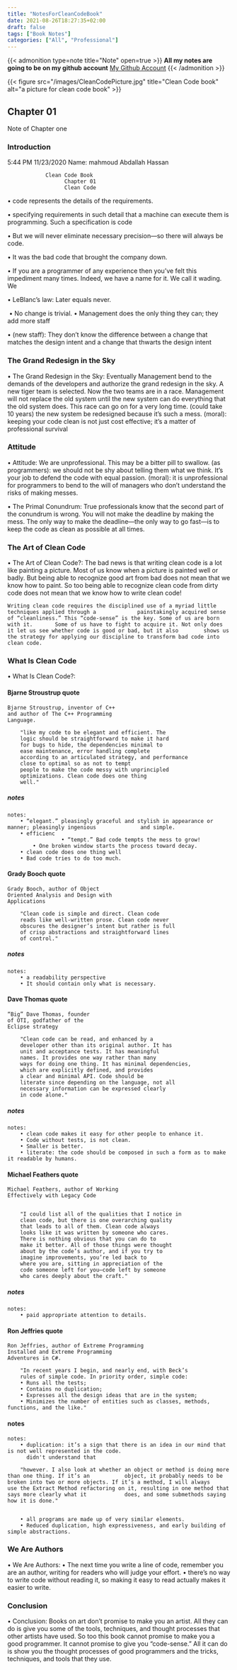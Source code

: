 ```yaml
---
title: "NotesForCleanCodeBook"
date: 2021-08-26T18:27:35+02:00
draft: false
tags: ["Book Notes"]
categories: ["All", "Professional"]
---
```

{{< admonition type=note title="Note" open=true >}}
<b>All my notes are going to be on my github account</b>
<a href="https://github.com/RaymondReddigton" target="_blank">My Github Account</a>
{{< /admonition >}}

{{< figure src="/images/CleanCodePicture.jpg" title="Clean Code book" alt="a picture for clean code book" >}}


## Chapter 01
Note of Chapter one

### Introduction

5:44 PM 11/23/2020
Name: mahmoud Abdallah Hassan

				Clean Code Book
				      Chapter 01
				      Clean Code
• code represents the details of the
  requirements.

• specifying requirements in such detail that a machine can execute them is
  programming. Such a specification is code

• But we will never eliminate necessary precision—so there will always be code.

• It was the bad code that brought the company down.

• If you are a programmer of any experience then you’ve felt this impediment many times. Indeed, we have a name   for it. We call it wading. We

• LeBlanc’s law: Later equals never.

‎
• No change is trivial.
• Management does the only thing they can; they add more staff

• (new staff): They don’t know the difference between a change that matches the design intent and a change that   thwarts the design intent

### The Grand Redesign in the Sky
• The Grand Redesign in the Sky:
	Eventually Management bend to the demands of the developers and authorize the
	grand redesign in the sky.
	A new tiger team is selected.
	Now the two teams are in a race.
	Management will not replace the old system until the new system can do everything that the old system 		does.
	This race can go on for a very long time. (could take 10 years)
	the new system be redesigned because it’s such a mess.
	(moral): keeping your code clean is not just cost effective; it’s a matter of professional survival

### Attitude
• Attitude:
	We are unprofessional.
	This may be a bitter pill to swallow.
	(as programmers): we should not be shy about telling them what we think.
	It’s your job to defend the code with equal passion.
	(moral): it is unprofessional for programmers to bend to the will of managers who don’t understand the 		risks of making messes.

• The Primal Conundrum:
	True professionals know that the second part of the conundrum is wrong. You will not make the deadline 		by making the mess.
	The only way to make the deadline—the only way to go fast—is to keep the code as clean as possible at all 	times.

### The Art of Clean Code
• The Art of Clean Code?:
	The bad news is that writing clean code is a lot like painting a picture. Most of us know when a picture is 		painted well or badly. But being able to recognize good art from bad does not mean that we know how to 		paint. So too being able to recognize clean code from dirty code does not mean that we know how to write 	clean code!

	Writing clean code requires the disciplined use of a myriad little techniques applied through a 			painstakingly acquired sense of “cleanliness.” This “code-sense” is the key. Some of us are born with it. 		Some of us have to fight to acquire it. Not only does it let us see whether code is good or bad, but it also 		shows us the strategy for applying our discipline to transform bad code into clean code.

### What Is Clean Code
• What Is Clean Code?:

#### Bjarne Stroustrup quote
	Bjarne Stroustrup, inventor of C++
	and author of The C++ Programming
	Language.

		"like my code to be elegant and efficient. The
		logic should be straightforward to make it hard
		for bugs to hide, the dependencies minimal to
		ease maintenance, error handling complete
		according to an articulated strategy, and performance
		close to optimal so as not to tempt
		people to make the code messy with unprincipled
		optimizations. Clean code does one thing
		well."
##### notes	
	notes: 
		• “elegant.” pleasingly graceful and stylish in appearance or manner; pleasingly ingenious 				and simple.
		• efficienc
	                 • “tempt.” Bad code tempts the mess to grow!
	     	• One broken window starts the process toward decay.
	  	• clean code does one thing well
	  	• Bad code tries to do too much.


#### Grady Booch quote
	Grady Booch, author of Object
	Oriented Analysis and Design with
	Applications

		"Clean code is simple and direct. Clean code
		reads like well-written prose. Clean code never
		obscures the designer’s intent but rather is full
		of crisp abstractions and straightforward lines
		of control."
##### notes
	notes:
		• a readability perspective
		• It should contain only what is necessary.

#### Dave Thomas quote
	“Big” Dave Thomas, founder
	of OTI, godfather of the
	Eclipse strategy

		"Clean code can be read, and enhanced by a
		developer other than its original author. It has
		unit and acceptance tests. It has meaningful
		names. It provides one way rather than many
		ways for doing one thing. It has minimal dependencies,
		which are explicitly defined, and provides
		a clear and minimal API. Code should be
		literate since depending on the language, not all
		necessary information can be expressed clearly
		in code alone."
##### notes
	notes:
		• clean code makes it easy for other people to enhance it.
		• Code without tests, is not clean.
		• Smaller is better.
		• literate: the code should be composed in such a form as to make it readable by humans.
	
#### Michael Feathers quote
	Michael Feathers, author of Working
	Effectively with Legacy Code
		

		"I could list all of the qualities that I notice in
		clean code, but there is one overarching quality
		that leads to all of them. Clean code always
		looks like it was written by someone who cares.
		There is nothing obvious that you can do to
		make it better. All of those things were thought
		about by the code’s author, and if you try to
		imagine improvements, you’re led back to
		where you are, sitting in appreciation of the
		code someone left for you—code left by someone
		who cares deeply about the craft."

##### notes	
	notes:
		• paid appropriate attention to details.


#### Ron Jeffries quote
	Ron Jeffries, author of Extreme Programming
	Installed and Extreme Programming
	Adventures in C#.
	
		"In recent years I begin, and nearly end, with Beck’s
		rules of simple code. In priority order, simple code:
		• Runs all the tests;
		• Contains no duplication;
		• Expresses all the design ideas that are in the system;
		• Minimizes the number of entities such as classes, methods, functions, and the like."
#### notes	
	notes:
		• duplication: it’s a sign that there is an idea in our mind that is not well represented in the code.
		  didn't understand that 

		"however. I also look at whether an object or method is doing more than one thing. If it’s an 			object, it probably needs to be broken into two or more objects. If it’s a method, I will always 			use the Extract Method refactoring on it, resulting in one method that says more clearly what it 			does, and some submethods saying how it is done."


		• all programs are made up of very similar elements.
		• Reduced duplication, high expressiveness, and early building of simple abstractions.
### We Are Authors
• We Are Authors:
	• The next time you write a line of code, remember you are an author,
  	  writing for readers who will judge your effort.
	• there’s no way to write code without reading it, so making it
	 easy to read actually makes it easier to write.

### Conclusion
• Conclusion: 
	Books on art don’t promise to make you an artist. All they can do is give you some of the
	tools, techniques, and thought processes that other artists have used. So too this book cannot
	promise to make you a good programmer. It cannot promise to give you “code-sense.”
	All it can do is show you the thought processes of good programmers and the tricks, techniques,
	and tools that they use.
